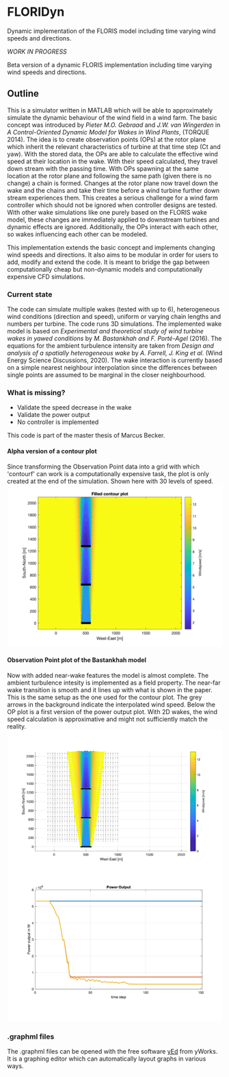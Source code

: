 # FLORIDyn
Dynamic implementation of the FLORIS model including time varying wind speeds and directions.

*WORK IN PROGRESS*

Beta version of a dynamic FLORIS implementation including time varying wind speeds and directions.

## Outline
This is a simulator written in MATLAB which will be able to approximately simulate the dynamic behaviour of the wind field in a wind farm. The basic concept was introduced by *Pieter M.O. Gebraad* and *J.W. van Wingerden* in *A Control-Oriented Dynamic Model for Wakes in Wind Plants*, (TORQUE 2014).
The idea is to create observation points (OPs) at the rotor plane which inherit the relevant characteristics of turbine at that time step (Ct and yaw). With the stored data, the OPs are able to calculate the effective wind speed at their location in the wake. With their speed calculated, they travel down stream with the passing time. With OPs spawning at the same location at the rotor plane and following the same path (given there is no change) a chain is formed. Changes at the rotor plane now travel down the wake and the chains and take their time before a wind turbine further down stream experiences them. This creates a serious challenge for a wind farm controller which should not be ignored when controller designs are tested. With other wake simulations like one purely based on the FLORIS wake model, these changes are immediately applied to downstream turbines and dynamic effects are ignored. 
Additionally, the OPs interact with each other, so wakes influencing each other can be modeled.

This implementation extends the basic concept and implements changing wind speeds and directions. It also aims to be modular in order for users to add, modify and extend the code. It is meant to bridge the gap between computationally cheap but non-dynamic models and computationally expensive CFD simulations.

### Current state
The code can simulate multiple wakes (tested with up to 6), heterogeneous wind conditions (direction and speed), uniform or varying chain lengths and numbers per turbine. The code runs 3D simulations. The implemented wake model is based on *Experimental and theoretical study of wind turbine wakes in yawed conditions* by *M. Bastankhah and F. Porté-Agel* (2016). The equations for the ambient turbulence intensity are taken from *Design and analysis of a spatially heterogeneous wake* by *A. Farrell, J. King et al.* (Wind Energy Science Discussions, 2020). The wake interaction is currently based on a simple nearest neighbour interpolation since the differences between single points are assumed to be marginal in the closer neighbourhood. 

### What is missing?
* Validate the speed decrease in the wake
* Validate the power output
* No controller is implemented

This code is part of the master thesis of Marcus Becker.

#### Alpha version of a contour plot
Since transforming the Observation Point data into a grid with which 'contourf' can work is a computationally expensive task, the plot is only created at the end of the simulation. Shown here with 30 levels of speed.
![Contour plot of three wind turbines](https://github.com/JuliusAurelius/FLORIDyn/blob/master/Pictures/contour_interpolation_07.png)

#### Observation Point plot of the Bastankhah model
Now with added near-wake features the model is almost complete. The ambient turbulence intesity is implemented as a field property. The near-far wake transition is smooth and it lines up with what is shown in the paper. This is the same setup as the one used for the contour plot. The grey arrows in the background indicate the interpolated wind speed. Below the OP plot is a first version of the power output plot. With 2D wakes, the wind speed calculation is approximative and might not sufficiently match the reality.
![Bastankhah model with near wake characteristics](https://github.com/JuliusAurelius/FLORIDyn/blob/master/Pictures/PowerCalc_2D_01.png)

### .graphml files
The .graphml files can be opened with the free software [yEd](https://www.yworks.com/products/yed#yed-support-resources) from yWorks. It is a graphing editor which can automatically layout graphs in various ways.
